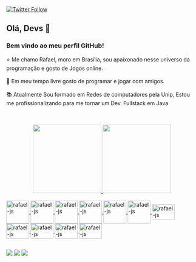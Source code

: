 [![Twitter Follow](https://img.shields.io/twitter/follow/R4Fxxx?style=social)](https://twitter.com/R4Fxxx)
## Olá, Devs :beginner:
### Bem vindo ao meu perfil GitHub!<br>
:star: Me chamo Rafael, moro em Brasília, sou apaixonado nesse universo da programação e gosto de Jogos online.<br><br>
:art: Em meu tempo livre gosto de programar e jogar com amigos.<br><br>
:books: Atualmente Sou formado em Redes de computadores pela Unip, Estou me profissionalizando  para me tornar um Dev. Fullstack em Java<br><br><br>



<div align="center">
  <a href="https://github.com/Rafaeldeazevedo">
<img height="180em" src="https://github-readme-stats.vercel.app/api/top-langs/?username=Rafaeldeazevedo&layout=compact&langs_count=7&theme=cobalt"/>
<img height="180em" src="https://github-readme-stats.vercel.app/api?username=Rafaeldeazevedo&show_icons=true&theme=cobalt&include_all_commits=true&count_private=true"/>
</div>


 </div>
<div style="display: inline_block"><br>
   <img align="center" alt="rafael-js" height="60" width="60" src="https://cdn.jsdelivr.net/gh/devicons/devicon/icons/spring/spring-original-wordmark.svg" />
  <img align="center" alt="rafael-js" height="60" width="60" src="https://cdn.jsdelivr.net/gh/devicons/devicon/icons/java/java-original-wordmark.svg" />
   <img align="center" alt="rafael-js" height="60" width="60" src="https://cdn.jsdelivr.net/gh/devicons/devicon/icons/javascript/javascript-original.svg" />
   <img align="center" alt="rafael-js" height="60" width="60" src="https://cdn.jsdelivr.net/gh/devicons/devicon/icons/angularjs/angularjs-original.svg" />
  <img align="center" alt="rafael-js" height="60" width="60" src="https://cdn.jsdelivr.net/gh/devicons/devicon/icons/jquery/jquery-original-wordmark.svg" />
  <img align="center" alt="rafael-js" height="60" width="60" src="https://cdn.jsdelivr.net/gh/devicons/devicon/icons/bootstrap/bootstrap-original-wordmark.svg" />
  <img align="center" alt="rafael-js" height="40" width="60" src="https://img.shields.io/badge/-GitHub-181717?style=flat-square&logo=github" />
   <img align="center" alt="rafael-js" height="40" width="60" src="https://img.shields.io/badge/-Eclipse-2C2255?style=flat-square&logo=eclipse&logoColor=white" />
   <img align="center" alt="rafael-js" height="40" width="60" src="https://img.shields.io/badge/-SQL%20Server-CC2927?style=flat-square&logo=microsoft-sql-server&logoColor=white" />
   <img align="center" alt="rafael-js" height="40" width="60" src= "https://cdn.jsdelivr.net/gh/devicons/devicon/icons/postgresql/postgresql-original-wordmark.svg"/>
   <img align="center" alt="rafael-js" height="40" width="60" src= "https://cdn.jsdelivr.net/gh/devicons/devicon/icons/react/react-original-wordmark.svg"/>
            
 </div>
  
  ##
 
<div> 
 <a href="https://instagram.com/rafaelp4" target="_blank"><img src="https://img.shields.io/badge/-Instagram-%23E4405F?style=for-the-badge&logo=instagram&logoColor=white" target="_blank"></a>
 <a href="https://discord.gg/R4F#9244" target="_blank"><img src="https://img.shields.io/badge/Discord-7289DA?style=for-the-badge&logo=discord&logoColor=white" target="_blank"></a> 
  <a href = "mailto:rafaeldeazevedo26@gmail.com"><img src="https://img.shields.io/badge/-Gmail-%23333?style=for-the-badge&logo=gmail&logoColor=white" target="_blank"></a>

 
 
</div>




